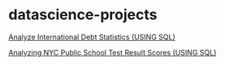 # datascience-projects


<a href="https://github.com/gnanda1/datascience-projects/tree/main/Analyze_International_Debt_Statistics">Analyze International Debt Statistics (USING SQL)</a><br />

<a href="https://github.com/gnanda1/datascience-projects/tree/main/Analyzing_NYC_School_Test_Result_Scores">Analyzing NYC Public School Test Result Scores (USING SQL)</a><br />